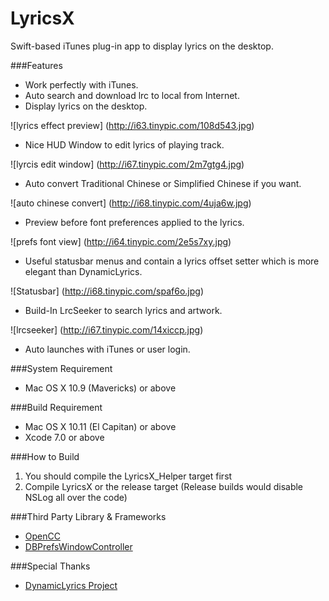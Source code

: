 # LyricsX
Swift-based iTunes plug-in app to display lyrics on the desktop.

###Features
* Work perfectly with iTunes.
* Auto search and download lrc to local from Internet.
* Display lyrics on the desktop.


![lyrics effect preview]
(http://i63.tinypic.com/108d543.jpg)
* Nice HUD Window to edit lyrics of playing track.


![lyrcis edit window]
(http://i67.tinypic.com/2m7gtg4.jpg)
* Auto convert Traditional Chinese or Simplified Chinese if you want.


![auto chinese convert]
(http://i68.tinypic.com/4uja6w.jpg)
* Preview before font preferences applied to the lyrics.


![prefs font view]
(http://i64.tinypic.com/2e5s7xy.jpg)
* Useful statusbar menus and contain a lyrics offset setter which is more elegant than DynamicLyrics.


![Statusbar]
(http://i68.tinypic.com/spaf6o.jpg)
* Build-In LrcSeeker to search lyrics and artwork.


![lrcseeker]
(http://i67.tinypic.com/14xiccp.jpg)

* Auto launches with iTunes or user login.

###System Requirement
* Mac OS X 10.9 (Mavericks) or above

###Build Requirement
* Mac OS X 10.11 (El Capitan) or above
* Xcode 7.0 or above

###How to Build
1. You should compile the LyricsX_Helper target first
2. Compile LyricsX or the release target (Release builds would disable NSLog all over the code)

###Third Party Library & Frameworks
* [OpenCC](https://github.com/BYVoid/OpenCC)
* [DBPrefsWindowController](https://github.com/kgn/DBPrefsWindowController)

###Special Thanks
* [DynamicLyrics Project](https://github.com/MartianZ/DynamicLyrics)
